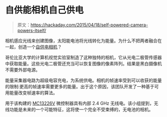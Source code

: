 # 自供能相机自己供电

> 原文：<https://hackaday.com/2015/04/18/self-powered-camera-powers-itself/>

相机感应光线来创建图像，太阳能电池将光线转化为能量。为什么不把两者融合在一起，创造一个[自供电相机](http://www.cs.columbia.edu/CAVE/projects/self_powered_camera/)？

哥伦比亚大学的计算机视觉实验室制造了这种独特的相机，它从光电二极管传感器中获取能量。这些光电二极管还充当可以恢复图像的像素阵列。结果是黑白摄像机不需要外部电源。

能量采集器电路为超级电容充电，为系统供电。相机的帧速率受到可以收获的能量的限制:更高的帧速率需要更多的能量。出于这个原因，该团队开发了一种基于可用能量改变帧速率的算法。

用于该构建的 [MC13226V](http://www.freescale.com/webapp/sps/site/prod_summary.jsp?code=MC13226V) 微控制器具有内部 2.4 GHz 无线电。该小组提到，无线功能是未来的一个可能特征，这将使一个完全不受束缚的，无电池的相机。